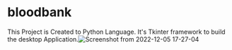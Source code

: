 # bloodbank
This Project is Created to Python Language.
It's Tkinter framework to build the desktop Application.![Screenshot from 2022-12-05 17-27-04](https://user-images.githubusercontent.com/119858092/205632231-c840f2a6-5fdf-4b70-89bd-75db903a9066.png)

